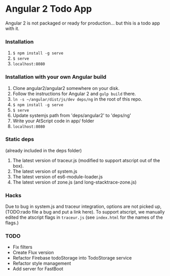 # Angular 2 Todo App

Angular 2 is not packaged or ready for production... but this is a todo app with it.

### Installation

1. `$ npm install -g serve`
2. `$ serve`
3. `localhost:8080`

### Installation with your own Angular build

1. Clone angular2/angular2 somewhere on your disk.
2. Follow the instructions for Angular 2 and `gulp build` there.
3. `ln -s ~/angular/dist/js/dev deps/ng` in the root of this repo.
4. `$ npm install -g serve`
5. `$ serve`
6. Update systemjs path from 'deps/angular2' to 'deps/ng'
7. Write your AtScript code in app/ folder
8. `localhost:8080`

### Static deps
(already included in the deps folder)
1. The latest version of traceur.js (modified to support atscript out of the box).
2. The latest version of system.js
3. The latest version of es6-module-loader.js
4. The latest version of zone.js (and long-stacktrace-zone.js)

### Hacks
Due to bug in system.js and traceur integration, options are not picked up,
(TODO:rado file a bug and put a link here). To support atscript, we manually
edited the atscript flags in `traceur.js` (see `index.html` for the names of the flags.)


### TODO
 * Fix filters
 * Create Flux version
 * Refactor Firebase todoStorage into TodoStorage service
 * Refactor style management
 * Add server for FastBoot
